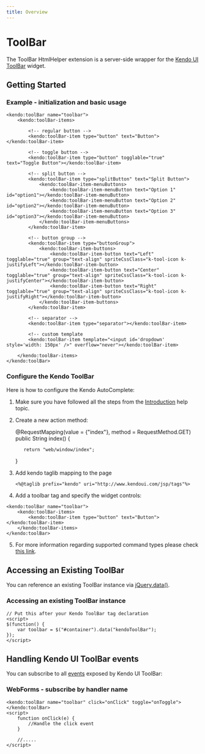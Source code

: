 ```yaml
---
title: Overview
---
```


# ToolBar

The ToolBar HtmlHelper extension is a server-side wrapper for the [Kendo UI ToolBar](/api/web/toolbar) widget.

## Getting Started

### Example - initialization and basic usage

    <kendo:toolBar name="toolbar">
        <kendo:toolBar-items>

            <!-- regular button -->
            <kendo:toolBar-item type="button" text="Button"></kendo:toolBar-item>

            <!-- toggle button -->
            <kendo:toolBar-item type="button" togglable="true" text="Toggle Button"></kendo:toolBar-item>

            <!-- split button -->
            <kendo:toolBar-item type="splitButton" text="Split Button">
                <kendo:toolBar-item-menuButtons>
                    <kendo:toolBar-item-menuButton text="Option 1" id="option1"></kendo:toolBar-item-menuButton>
                    <kendo:toolBar-item-menuButton text="Option 2" id="option2"></kendo:toolBar-item-menuButton>
                    <kendo:toolBar-item-menuButton text="Option 3" id="option3"></kendo:toolBar-item-menuButton>
                </kendo:toolBar-item-menuButtons>
            </kendo:toolBar-item>

            <!-- button group -->
            <kendo:toolBar-item type="buttonGroup">
                <kendo:toolBar-item-buttons>
                    <kendo:toolBar-item-button text="Left" togglable="true" group="text-align" spriteCssClass="k-tool-icon k-justifyLeft"></kendo:toolBar-item-button>
                    <kendo:toolBar-item-button text="Center" togglable="true" group="text-align" spriteCssClass="k-tool-icon k-justifyCenter"></kendo:toolBar-item-button>
                    <kendo:toolBar-item-button text="Right" togglable="true" group="text-align" spriteCssClass="k-tool-icon k-justifyRight"></kendo:toolBar-item-button>
                </kendo:toolBar-item-buttons>
            </kendo:toolBar-item>

            <!-- separator -->
            <kendo:toolBar-item type="separator"></kendo:toolBar-item>

            <!-- custom template
            <kendo:toolBar-item template="<input id='dropdown' style='width: 150px' />" overflow="never"></kendo:toolBar-item>

        </kendo:toolBar-items>
    </kendo:toolBar>

### Configure the Kendo ToolBar

Here is how to configure the Kendo AutoComplete:

 1.  Make sure you have followed all the steps from the [Introduction](/jsp/introduction) help topic.
 2.  Create a new action method:

        @RequestMapping(value = {"index"}, method = RequestMethod.GET)
        public String index() {

            return "web/window/index";
        }

 3. Add kendo taglib mapping to the page

        <%@taglib prefix="kendo" uri="http://www.kendoui.com/jsp/tags"%>

 4.  Add a toolbar tag and specify the widget controls:

    <kendo:toolBar name="toolbar">
        <kendo:toolBar-items>
            <kendo:toolBar-item type="button" text="Button"></kendo:toolBar-item>
        </kendo:toolBar-items>
    </kendo:toolBar>

 5. For more information regarding supported command types please check [this link](/web/toolbar/overview#command-types).

## Accessing an Existing ToolBar

You can reference an existing ToolBar instance via [jQuery.data()](http://api.jquery.com/jQuery.data/).

### Accessing an existing ToolBar instance

    // Put this after your Kendo ToolBar tag declaration
    <script>
    $(function() {
        var toolbar = $("#container").data("kendoToolBar");
    });
    </script>


## Handling Kendo UI ToolBar events

You can subscribe to all [events](/api/web/toolbar#events) exposed by Kendo UI ToolBar:

### WebForms - subscribe by handler name

    <kendo:toolBar name="toolbar" click="onClick" toggle="onToggle"></kendo:toolBar>
    <script>
        function onClick(e) {
            //Handle the click event
        }

        //.....
    </script>
